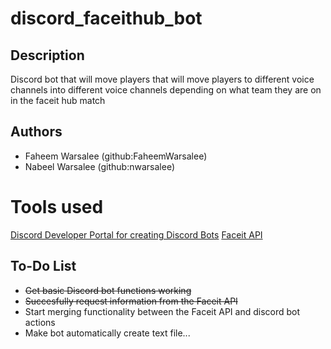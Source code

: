 # discord_faceithub_bot

## Description
Discord bot that will move players that will move players to different voice channels into different voice channels depending on what team they are on in the faceit hub match

## Authors
* Faheem Warsalee (github:FaheemWarsalee)
* Nabeel Warsalee (github:nwarsalee)

# Tools used
[Discord Developer Portal for creating Discord Bots](https://discord.com/developers/docs/intro)
[Faceit API](https://developers.faceit.com)

## To-Do List
* ~~Get basic Discord bot functions working~~
* ~~Succesfully request information from the Faceit API~~
* Start merging functionality between the Faceit API and discord bot actions
* Make bot automatically create text file...
